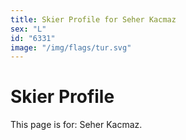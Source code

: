 ```yaml
---
title: Skier Profile for Seher Kacmaz
sex: "L"
id: "6331"
image: "/img/flags/tur.svg" 
---
```


# Skier Profile

This page is for: Seher Kacmaz.
    